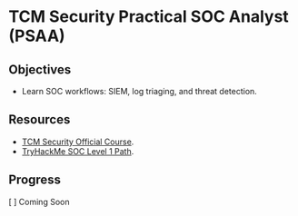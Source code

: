 # TCM Security Practical SOC Analyst (PSAA)
## Objectives
- Learn SOC workflows: SIEM, log triaging, and threat detection.

## Resources
- [TCM Security Official Course](https://academy.tcm-sec.com/).
- [TryHackMe SOC Level 1 Path](https://tryhackme.com/).

## Progress
[ ] Coming Soon
